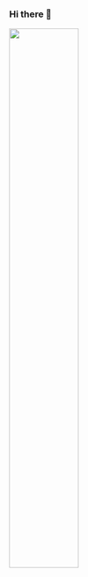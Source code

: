 ### Hi there 👋
<div>
  <a>
    <img align="center" src="https://github-readme-stats.vercel.app/api?username=philippj&show_icons=true&count_private=true&theme=github_dark&cache_seconds=1800&include_all_commits=true" width="50%"/>
  </a>
</div>
